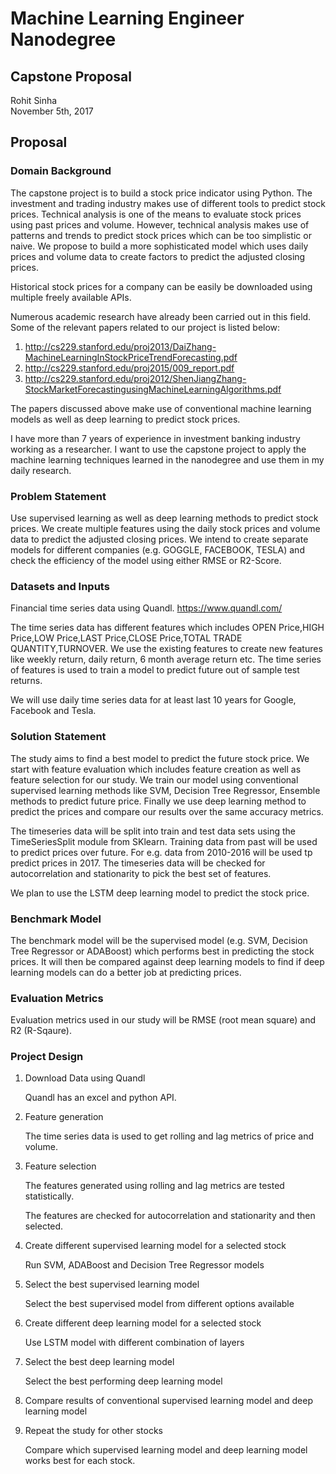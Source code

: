 # Machine Learning Engineer Nanodegree
## Capstone Proposal
Rohit Sinha  
November 5th, 2017

## Proposal


### Domain Background

The capstone project is to build a stock price indicator using Python. The investment and trading industry makes use of different tools to predict stock prices. Technical analysis is one of the means to evaluate stock prices using past prices and volume. However, technical analysis makes use of patterns and trends to predict stock prices which can be too simplistic or naive. We propose to build a more sophisticated model which uses daily prices and volume data to create factors to predict the adjusted closing prices.

Historical stock prices for a company can be easily be downloaded using multiple freely available APIs. 

Numerous academic research have already been carried out in this field. Some of the relevant papers related to our project is listed below:
1. http://cs229.stanford.edu/proj2013/DaiZhang-MachineLearningInStockPriceTrendForecasting.pdf
2. http://cs229.stanford.edu/proj2015/009_report.pdf
3. http://cs229.stanford.edu/proj2012/ShenJiangZhang-StockMarketForecastingusingMachineLearningAlgorithms.pdf

The papers discussed above make use of conventional machine learning models as well as deep learning to predict stock prices.

I have more than 7 years of experience in investment banking industry working as a researcher. I want to use the capstone project to apply the machine learning techniques learned in the nanodegree and use them in my daily research.

### Problem Statement

Use supervised learning as well as deep learning methods to predict stock prices. We create multiple features using the daily stock prices and volume data to predict the adjusted closing prices. We intend to create separate models for different companies (e.g. GOGGLE, FACEBOOK, TESLA) and check the efficiency of the model using either RMSE or R2-Score.

### Datasets and Inputs

Financial time series data using Quandl.
https://www.quandl.com/

The time series data has different features which includes OPEN Price,HIGH Price,LOW Price,LAST Price,CLOSE Price,TOTAL TRADE QUANTITY,TURNOVER. We use the existing features to create new features like weekly return, daily return, 6 month average return etc. The time series of features is used to train a model to predict future out of sample test returns.

We will use daily time series data for at least last 10 years for Google, Facebook and Tesla.

### Solution Statement

The study aims to find a best model to predict the future stock price. We start with feature evaluation which includes feature creation as well as feature selection for our study. We train our model using conventional supervised learning methods like SVM, Decision Tree Regressor, Ensemble methods to predict future price. Finally we use deep learning method to predict the prices and compare our results over the same accuracy metrics.

The timeseries data will be split into train and test data sets using the TimeSeriesSplit module from SKlearn. Training data from past will be used to predict prices over future. For e.g. data from 2010-2016 will be used tp predict prices in 2017. The timeseries data will be checked for autocorrelation and stationarity to pick the best set of features.

We plan to use the LSTM deep learning model to predict the stock price.

### Benchmark Model

The benchmark model will be the supervised model (e.g. SVM, Decision Tree Regressor or ADABoost) which performs best in predicting the stock prices. It will then be compared against deep learning models to find if deep learning models can do a better job at predicting prices.


### Evaluation Metrics

Evaluation metrics used in our study will be RMSE (root mean square) and R2 (R-Sqaure).

### Project Design

1. Download Data using Quandl

    Quandl has an excel and python API.    
       
2. Feature generation

    The time series data is used to get rolling and lag metrics of price and volume.    
       
3. Feature selection

    The features generated using rolling and lag metrics are tested statistically. 
    
    The features are checked for autocorrelation and stationarity and then selected.
    
4. Create different supervised learning model for a selected stock

    Run SVM, ADABoost and Decision Tree Regressor models
    
5. Select the best supervised learning model

    Select the best supervised model from different options available
    
6. Create different deep learning model for a selected stock

    Use LSTM model with different combination of layers
    
7. Select the best deep learning model

    Select the best performing deep learning model
    
8. Compare results of conventional supervised learning model and deep learning model

9. Repeat the study for other stocks

   Compare which supervised learning model and deep learning model works best for each stock.
